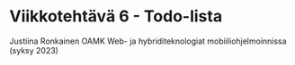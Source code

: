 # Viikkotehtävä 6 - Todo-lista

Justiina Ronkainen
OAMK
Web- ja hybriditeknologiat mobiiliohjelmoinnissa (syksy 2023)
